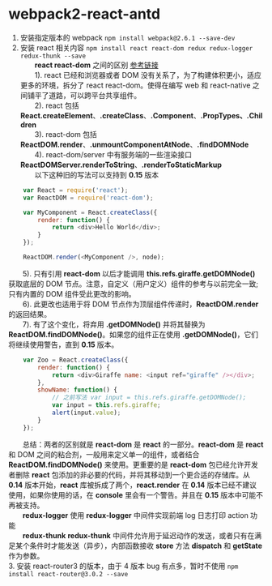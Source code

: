 # webpack2-react-antd
1. 安装指定版本的 webpack `npm install webpack@2.6.1 --save-dev`
2. 安装 react 相关内容 `npm install react react-dom redux redux-logger redux-thunk --save` <br>
&emsp;&emsp;**react react-dom** 之间的区别 [参考链接](https://facebook.github.io/react/blog/2015/10/07/react-v0.14.html) <br>
&emsp;&emsp;1). react 已经和浏览器或者 DOM 没有关系了，为了构建体积更小，适应更多的环境，拆分了 react react-dom。使得在编写 web 和 react-native 之间铺平了道路，可以跨平台共享组件。 <br>
&emsp;&emsp;2). react 包括 **React.createElement**、**.createClass**、**.Component**、**.PropTypes、.Children** <br>
&emsp;&emsp;3). react-dom 包括 **ReactDOM.render**、**.unmountComponentAtNode**、**.findDOMNode** <br>
&emsp;&emsp;4). react-dom/server 中有服务端的一些渲染接口 **ReactDOMServer.renderToString**、**.renderToStaticMarkup** <br>
&emsp;&emsp;以下这种旧的写法可以支持到 **0.15** 版本 <br>
```javascript
    var React = require('react');
    var ReactDOM = require('react-dom');

    var MyComponent = React.createClass({
        render: function() {
            return <div>Hello World</div>;
        }
    });

    ReactDOM.render(<MyComponent />, node);
```
&emsp;&emsp;5). 只有引用 **react-dom** 以后才能调用 **this.refs.giraffe.getDOMNode()** 获取底层的 DOM 节点。注意，自定义（用户定义）组件的参考与以前完全一致;只有内置的 DOM 组件受此更改的影响。 <br>
&emsp;&emsp;6). 此更改也适用于将 DOM 节点作为顶层组件传递时，**ReactDOM.render** 的返回结果。 <br>
&emsp;&emsp;7). 有了这个变化，将弃用 **.getDOMNode()** 并将其替换为 **ReactDOM.findDOMNode()**。如果您的组件正在使用 **.getDOMNode()**，它们将继续使用警告，直到 **0.15** 版本。 <br>
```javascript
    var Zoo = React.createClass({
        render: function() {
            return <div>Giraffe name: <input ref="giraffe" /></div>;
        },
        showName: function() {
            // 之前写法 var input = this.refs.giraffe.getDOMNode();
            var input = this.refs.giraffe;
            alert(input.value);
        }
    });
```
&emsp;&emsp;总结：两者的区别就是 **react-dom** 是 **react** 的一部分。**react-dom** 是 **react** 和 DOM 之间的粘合剂，一般用来定义单一的组件，或者结合 **ReactDOM.findDOMNode()** 来使用。更重要的是 **react-dom** 包已经允许开发者删除 **react** 包添加的非必要的代码，并将其移动到一个更合适的存储库。从 **0.14** 版本开始，**react** 库被拆成了两个，**react.render** 在 **0.14** 版本已经不建议使用，如果你使用的话，在 **console** 里会有一个警告。并且在 **0.15** 版本中可能不再被支持。 <br>
&emsp;&emsp;**redux-logger** 使用 **redux-logger** 中间件实现前端 log 日志打印 action 功能 <br>
&emsp;&emsp;**redux-thunk** **redux-thunk** 中间件允许用于延迟动作的发送，或者只有在满足某个条件时才能发送（异步），内部函数接收 **store** 方法 **dispatch** 和 **getState** 作为参数。 <br>
3. 安装 react-router3 的版本，由于 4 版本 bug 有点多，暂时不使用 `npm install react-router@3.0.2 --save`